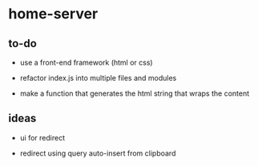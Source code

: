 # home-server

## to-do

* use a front-end framework (html or css)

* refactor index.js into multiple files and modules

* make a function that generates the html string that wraps the content

## ideas

* ui for redirect

* redirect using query auto-insert from clipboard
